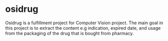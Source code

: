 # osidrug
Osidrug is a fulfillment project for Computer Vision project. The main goal in this project is to extract the content e.g indication, expired date, and usage from the packaging of the drug that is bought from pharmacy.

